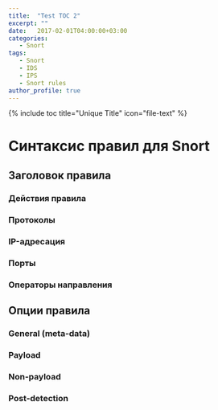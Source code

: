 ```yaml
---
title:  "Test TOC 2"
excerpt: ""
date:   2017-02-01T04:00:00+03:00
categories:
   - Snort
tags:
   - Snort
   - IDS
   - IPS
   - Snort rules
author_profile: true
---
```


{% include toc title="Unique Title" icon="file-text" %}


# Синтаксис правил для Snort

## Заголовок правила

### Действия правила

### Протоколы

### IP-адресация

### Порты

### Операторы направления



## Опции правила

### General (meta-data)

### Payload

### Non-payload

### Post-detection
